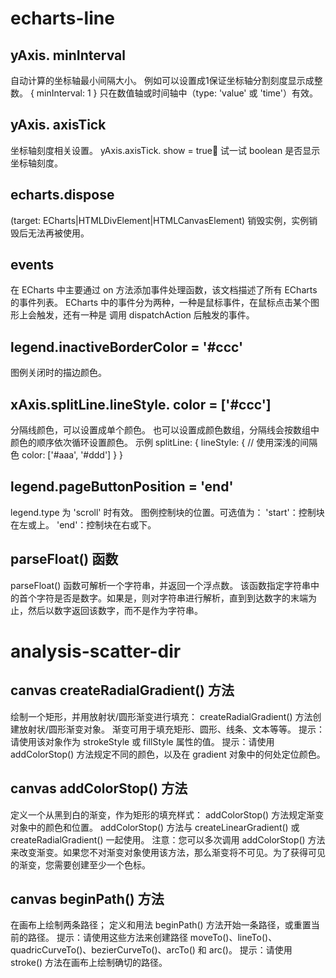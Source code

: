 # echarts-line
## yAxis. minInterval
自动计算的坐标轴最小间隔大小。
例如可以设置成1保证坐标轴分割刻度显示成整数。
{
    minInterval: 1
}
只在数值轴或时间轴中（type: 'value' 或 'time'）有效。

##  yAxis. axisTick 
坐标轴刻度相关设置。
yAxis.axisTick. show = true 试一试
boolean
是否显示坐标轴刻度。

## echarts.dispose
(target: ECharts|HTMLDivElement|HTMLCanvasElement)
销毁实例，实例销毁后无法再被使用。

## events
在 ECharts 中主要通过 on 方法添加事件处理函数，该文档描述了所有 ECharts 的事件列表。
ECharts 中的事件分为两种，一种是鼠标事件，在鼠标点击某个图形上会触发，还有一种是 调用 dispatchAction 后触发的事件。

## legend.inactiveBorderColor = '#ccc'
图例关闭时的描边颜色。

## xAxis.splitLine.lineStyle. color  = ['#ccc']
分隔线颜色，可以设置成单个颜色。
也可以设置成颜色数组，分隔线会按数组中颜色的顺序依次循环设置颜色。
示例
splitLine: {
    lineStyle: {
        // 使用深浅的间隔色
        color: ['#aaa', '#ddd']
    }
}

## legend.pageButtonPosition  = 'end'
legend.type 为 'scroll' 时有效。
图例控制块的位置。可选值为：
'start'：控制块在左或上。
'end'：控制块在右或下。

## parseFloat() 函数
parseFloat() 函数可解析一个字符串，并返回一个浮点数。
该函数指定字符串中的首个字符是否是数字。如果是，则对字符串进行解析，直到到达数字的末端为止，然后以数字返回该数字，而不是作为字符串。


# analysis-scatter-dir
## canvas createRadialGradient() 方法
绘制一个矩形，并用放射状/圆形渐变进行填充：
createRadialGradient() 方法创建放射状/圆形渐变对象。
渐变可用于填充矩形、圆形、线条、文本等等。
提示：请使用该对象作为 strokeStyle 或 fillStyle 属性的值。
提示：请使用 addColorStop() 方法规定不同的颜色，以及在 gradient 对象中的何处定位颜色。

## canvas addColorStop() 方法
定义一个从黑到白的渐变，作为矩形的填充样式：
addColorStop() 方法规定渐变对象中的颜色和位置。
addColorStop() 方法与 createLinearGradient() 或 createRadialGradient() 一起使用。
注意：您可以多次调用 addColorStop() 方法来改变渐变。如果您不对渐变对象使用该方法，那么渐变将不可见。为了获得可见的渐变，您需要创建至少一个色标。

## canvas beginPath() 方法
在画布上绘制两条路径；
定义和用法
beginPath() 方法开始一条路径，或重置当前的路径。
提示：请使用这些方法来创建路径 moveTo()、lineTo()、quadricCurveTo()、bezierCurveTo()、arcTo() 和 arc()。
提示：请使用 stroke() 方法在画布上绘制确切的路径。